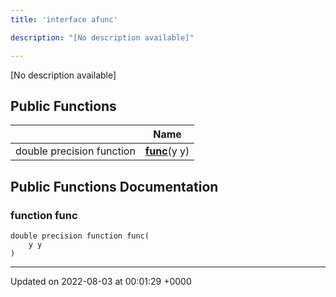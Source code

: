 ```yaml
---
title: 'interface afunc'

description: "[No description available]"

---
```









[No description available]

## Public Functions

|                | Name           |
| -------------- | -------------- |
| double precision function | **[func](/documentation/code/main/classes/interfaceafunc/#function-func)**(y y) |

## Public Functions Documentation

### function func

```
double precision function func(
    y y
)
```


-------------------------------

Updated on 2022-08-03 at 00:01:29 +0000